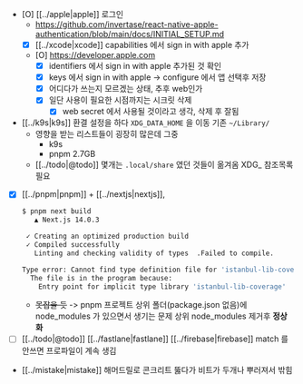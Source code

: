 - [O] [[../apple|apple]] 로그인
  + https://github.com/invertase/react-native-apple-authentication/blob/main/docs/INITIAL_SETUP.md
  - [X] [[../xcode|xcode]] capabilities  에서 sign in with apple 추가
  - [O] https://developer.apple.com
    - [X] identifiers 에서 sign in with apple 추가된 것 확인
    - [X] keys 에서 sign in with apple -> configure 에서 앱 선택후 저장
    - [X] 어디다가 쓰는지 모르겠는 상태, 추후 web인가
    - [X] 일단 사용이 필요한 시점까지는 시크릿 삭제
      - [X] web secret 에서 사용될 것이라고 생각, 삭제 후 잘됨
- [[../k9s|k9s]] 환결 설정을 하다 `XDG_DATA_HOME` 을 이동 기존 `~/Library/`
  - 영향을 받는 리스트들이 굉장히 많은데 그중
    - k9s
    - pnpm 2.7GB
  - [[../todo|@todo]] 몇개는 `.local/share` 였던 것들이 옮겨옴 XDG_ 참조목록필요
- [X] [[../pnpm|pnpm]] + [[../nextjs|nextjs]], 
  ```sh 
  $ pnpm next build
     ▲ Next.js 14.0.3

   ✓ Creating an optimized production build
   ✓ Compiled successfully
     Linting and checking validity of types  .Failed to compile.

  Type error: Cannot find type definition file for 'istanbul-lib-coverage'.
    The file is in the program because:
      Entry point for implicit type library 'istanbul-lib-coverage'
  ```
  - ~~못잡을 듯~~ -> pnpm 프로젝트 상위 폴더(package.json 없음)에 node_modules 가 있으면서 생기는 문제 상위 node_modules 제거후 **정상화**
- [ ] [[../todo|@todo]] [[../fastlane|fastlane]] [[../firebase|firebase]] match 를 안쓰면 프로파일이 계속 생김
- [[../mistake|mistake]] 해머드릴로 콘크리트 뚫다가 비트가 두개나 뿌러져서 밖힘
